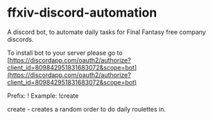 # ffxiv-discord-automation
A discord bot, to automate daily tasks for Final Fantasy free company discords.

To install bot to your server please go to [https://discordapp.com/oauth2/authorize?client_id=809842951831683072&scope=bot](https://discordapp.com/oauth2/authorize?client_id=809842951831683072&scope=bot)

Prefix: !
Example: !create

create - creates a random order to do daily roulettes in.

